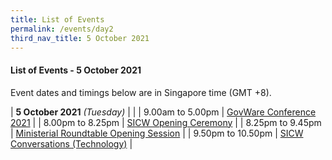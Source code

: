 ```yaml
---
title: List of Events
permalink: /events/day2
third_nav_title: 5 October 2021
---
```

#### **List of Events - 5 October 2021**

Event dates and timings below are in Singapore time (GMT +8). 

| **5 October 2021** *(Tuesday)*   |                                                                                                |
| 9.00am to 5.00pm           | [GovWare Conference 2021](/events/govware1)                                                         |
| 8.00pm to 8.25pm              | [SICW Opening Ceremony](/events/opening-ceremony)                                                                          |
| 8.25pm to 9.45pm           | [Ministerial Roundtable Opening Session](/events/ministerial-roundtable-opening)                               |
| 9.50pm to 10.50pm          | [SICW Conversations (Technology)](/events/sicw-conversation-technology)                                                                 |